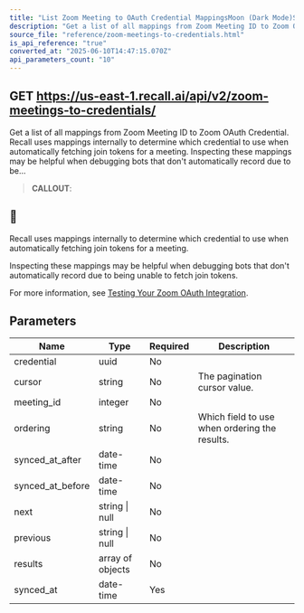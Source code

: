 ```yaml
---
title: "List Zoom Meeting to OAuth Credential MappingsMoon (Dark Mode)Sun (Light Mode)"
description: "Get a list of all mappings from Zoom Meeting ID to Zoom OAuth Credential. Recall uses mappings internally to determine which credential to use when automatically fetching join tokens for a meeting. Inspecting these mappings may be helpful when debugging bots that don't automatically record due to be..."
source_file: "reference/zoom-meetings-to-credentials.html"
is_api_reference: "true"
converted_at: "2025-06-10T14:47:15.070Z"
api_parameters_count: "10"
---
```

## GET https://us-east-1.recall.ai/api/v2/zoom-meetings-to-credentials/

Get a list of all mappings from Zoom Meeting ID to Zoom OAuth Credential. Recall uses mappings internally to determine which credential to use when automatically fetching join tokens for a meeting. Inspecting these mappings may be helpful when debugging bots that don't automatically record due to be...

> **CALLOUT**:

## 📘

Recall uses mappings internally to determine which credential to use when automatically fetching join tokens for a meeting.

Inspecting these mappings may be helpful when debugging bots that don't automatically record due to being unable to fetch join tokens.

For more information, see [Testing Your Zoom OAuth Integration](/docs/zoom-oauth-sync-status-and-debugging.md).
## Parameters

| Name | Type | Required | Description |
| --- | --- | --- | --- |
| credential | uuid | No |  |
| cursor | string | No | The pagination cursor value. |
| meeting_id | integer | No |  |
| ordering | string | No | Which field to use when ordering the results. |
| synced_at_after | date-time | No |  |
| synced_at_before | date-time | No |  |
| next | string \| null | No |  |
| previous | string \| null | No |  |
| results | array of objects | No |  |
| synced_at | date-time | Yes |  |
